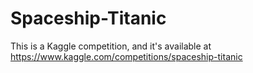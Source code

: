 # Spaceship-Titanic
This is a Kaggle competition, and it's available at https://www.kaggle.com/competitions/spaceship-titanic
